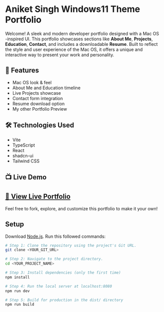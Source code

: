 # Aniket Singh Windows11 Theme Portfolio
Welcome!
A sleek and modern developer portfolio designed with a Mac OS -inspired UI. This portfolio showcases sections like **About Me**, **Projects**, **Education**, **Contact**, and includes a downloadable **Resume**. Built to reflect the style and user experience of the Mac OS, it offers a unique and interactive way to present your work and personality.

## 🚀 Features

- Mac OS look & feel
- About Me and Education timeline
- Live Projects showcase
- Contact form integration
- Resume download option
- My other Portfolio Preview

## 🛠️ Technologies Used

- Vite
- TypeScript
- React
- shadcn-ui
- Tailwind CSS


## 📺 Live Demo

[🔗 View Live Portfolio](https://aniketmacfolio.vercel.app/)
---
Feel free to fork, explore, and customize this portfolio to make it your own!


## Setup

Download [Node.js](https://nodejs.org/en/download/).
Run this followed commands:

```bash
# Step 1: Clone the repository using the project's Git URL.
git clone <YOUR_GIT_URL>

# Step 2: Navigate to the project directory.
cd <YOUR_PROJECT_NAME>

# Step 3: Install dependencies (only the first time)
npm install

# Step 4: Run the local server at localhost:8080
npm run dev

# Step 5: Build for production in the dist/ directory
npm run build
```
